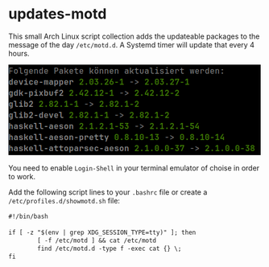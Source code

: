# updates-motd

This small Arch Linux script collection adds the updateable packages to the message of the day `/etc/motd.d`. A Systemd timer will update that every 4 hours.

![available_update_pkgs.png](./images/available_update_pkgs.png)

You need to enable `Login-Shell` in your terminal emulator of choise in order to work.

Add the following script lines to your `.bashrc` file or create a `/etc/profiles.d/showmotd.sh` file:

```shell
#!/bin/bash

if [ -z "$(env | grep XDG_SESSION_TYPE=tty)" ]; then
        [ -f /etc/motd ] && cat /etc/motd
        find /etc/motd.d -type f -exec cat {} \;
fi
```
